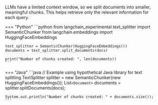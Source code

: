 LLMs have a limited context window, so we split documents into smaller, meaningful chunks. This helps retrieve only the relevant information for each query.

=== "Python"
    ```python
    from langchain_experimental.text_splitter import SemanticChunker
    from langchain.embeddings import HuggingFaceEmbeddings

    text_splitter = SemanticChunker(HuggingFaceEmbeddings())
    documents = text_splitter.split_documents(docs)

    print("Number of chunks created: ", len(documents))
    ```

=== "Java"
    ```java
    // Example using hypothetical Java library for text splitting
    TextSplitter splitter = new SemanticChunker(new HuggingFaceEmbeddings());
    List`<Document>` documents = splitter.splitDocuments(docs);

    System.out.println("Number of chunks created: " + documents.size());
    ```
